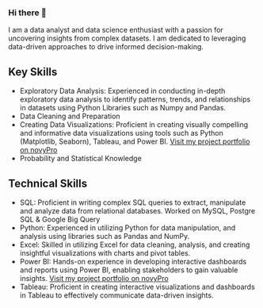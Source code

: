### Hi there 👋

<!--
**Shubhashree26/Shubhashree26** is a ✨ _special_ ✨ repository because its `README.md` (this file) appears on your GitHub profile.

Here are some ideas to get you started:

- 🔭 I’m currently working on ...
- 🌱 I’m currently learning ...
- 👯 I’m looking to collaborate on ...
- 🤔 I’m looking for help with ...
- 💬 Ask me about ...
- 📫 How to reach me: ...
- 😄 Pronouns: ...
- ⚡ Fun fact: ...
-->

I am a data analyst and data science enthusiast with a passion for uncovering insights from complex datasets. I am dedicated to leveraging data-driven approaches to drive informed decision-making.

## Key Skills
- Exploratory Data Analysis: Experienced in conducting in-depth exploratory data analysis to identify patterns, trends, and relationships in datasets using Python Libraries such as Numpy and Pandas.
- Data Cleaning and Preparation
- Creating Data Visualizations: Proficient in creating visually compelling and informative data visualizations using tools such as Python (Matplotlib, Seaborn), Tableau, and Power BI.
[Visit my project portfolio on novyPro](https://www.novypro.com/profile_about/shubhashreemunot)
- Probability and Statistical Knowledge

## Technical Skills
- SQL: Proficient in writing complex SQL queries to extract, manipulate and analyze data from relational databases. Worked on MySQL, Postgre SQL & Google Big Query
- Python: Experienced in utilizing Python for data manipulation, and analysis using libraries such as Pandas and NumPy.
- Excel: Skilled in utilizing Excel for data cleaning, analysis, and creating insightful visualizations with charts and pivot tables.
- Power BI: Hands-on experience in developing interactive dashboards and reports using Power BI, enabling stakeholders to gain valuable insights.
[Visit my project portfolio on novyPro](https://www.novypro.com/profile_about/shubhashreemunot)
- Tableau: Proficient in creating interactive visualizations and dashboards in Tableau to effectively communicate data-driven insights.
